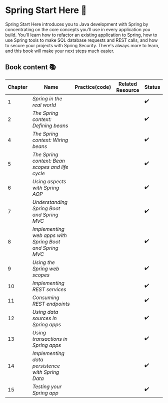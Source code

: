 # Spring Start Here 📘

Spring Start Here introduces you to Java development with Spring by concentrating on the core concepts you'll use in every application you build. You'll learn how to refactor an existing application to Spring, how to use Spring tools to make SQL database requests and REST calls, and how to secure your projects with Spring Security. There's always more to learn, and this book will make your next steps much easier.

## Book content 📚

|Chapter|Name|Practice(code)|Related Resource|Status|
|-------|----|--------------|----------------|------| 
|1|_Spring in the real world_|||✔️|
|2|_The Spring context: Defining beans_|||✔️|
|4|_The Spring context: Wiring beans_|||✔️|
|5|_The Spring context: Bean scopes and life cycle_|||✔️|
|6|_Using aspects with Spring AOP_|||✔️|
|7|_Understanding Spring Boot and Spring MVC_|||✔️|
|8|_Implementing web apps with Spring Boot and Spring MVC_|||✔️|
|9|_Using the Spring web scopes_|||✔️|
|10|_Implementing REST services_|||✔️|
|11|_Consuming REST endpoints_|||✔️|
|12|_Using data sources in Spring apps_|||✔️|
|13|_Using transactions in Spring apps_|||✔️|
|14|_Implementing data persistence with Spring Data_|||✔️|
|15|_Testing your Spring app_|||✔️|


